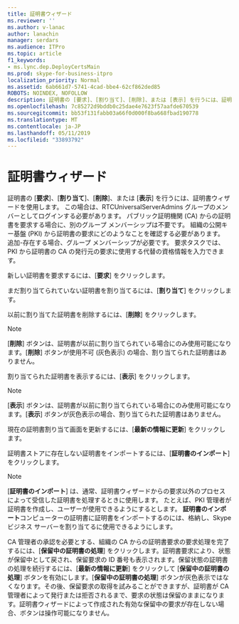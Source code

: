 ```yaml
---
title: 証明書ウィザード
ms.reviewer: ''
ms.author: v-lanac
author: lanachin
manager: serdars
ms.audience: ITPro
ms.topic: article
f1_keywords:
- ms.lync.dep.DeployCertsMain
ms.prod: skype-for-business-itpro
localization_priority: Normal
ms.assetid: 6ab661d7-5741-4cad-bbe4-62cf862ded85
ROBOTS: NOINDEX, NOFOLLOW
description: 証明書の [要求]、[割り当て]、[削除]、または [表示] を行うには、証明書ウィザードを使用します。 この場合は、RTCUniversalServerAdmins グループのメンバーとしてログインする必要があります。 パブリック証明機関 (CA) からの証明書を要求する場合に、別のグループ メンバーシップは不要です。 組織の公開キー基盤 (PKI) から証明書の要求にどのようなことを確認する必要があります。 追加-存在する場合、グループ メンバーシップが必要です。 要求タスクでは、PKI から証明書の CA の発行元の要求に使用する代替の資格情報を入力できます。
ms.openlocfilehash: 7c85272d9bddb0c25dae4e7623f57aafde670539
ms.sourcegitcommit: bb53f131fabb03a66f0d000f8ba668fbad190778
ms.translationtype: MT
ms.contentlocale: ja-JP
ms.lasthandoff: 05/11/2019
ms.locfileid: "33893792"
---
```

# <a name="certificate-wizard"></a>証明書ウィザード
 
証明書の [**要求**]、[**割り当て**]、[**削除**]、または [**表示**] を行うには、証明書ウィザードを使用します。 この場合は、RTCUniversalServerAdmins グループのメンバーとしてログインする必要があります。 パブリック証明機関 (CA) からの証明書を要求する場合に、別のグループ メンバーシップは不要です。 組織の公開キー基盤 (PKI) から証明書の要求にどのようなことを確認する必要があります。 追加-存在する場合、グループ メンバーシップが必要です。 要求タスクでは、PKI から証明書の CA の発行元の要求に使用する代替の資格情報を入力できます。
  
新しい証明書を要求するには、[**要求**] をクリックします。
  
まだ割り当てられていない証明書を割り当てるには、[**割り当て**] をクリックします。
  
以前に割り当てた証明書を削除するには、[**削除**] をクリックします。
  
> [!NOTE]
> [**削除**] ボタンは、証明書が以前に割り当てられている場合にのみ使用可能になります。[**削除**] ボタンが使用不可 (灰色表示) の場合、割り当てられた証明書はありません。
  
割り当てられた証明書を表示するには、[**表示**] をクリックします。
  
> [!NOTE]
> [**表示**] ボタンは、証明書が以前に割り当てられている場合にのみ使用可能になります。[**表示**] ボタンが灰色表示の場合、割り当てられた証明書はありません。
  
現在の証明書割り当て画面を更新するには、[**最新の情報に更新**] をクリックします。
  
証明書ストアに存在しない証明書をインポートするには、[**証明書のインポート**] をクリックします。
  
> [!NOTE]
> [**証明書のインポート**] は、通常、証明書ウィザードからの要求以外のプロセスによって受信した証明書を処理するときに使用します。 たとえば、PKI 管理者が証明書を作成し、ユーザーが使用できるようにするとします。 **証明書のインポート**コンピューターの証明書に証明書をインポートするのには、格納し、Skype ビジネス サーバーを割り当てるに使用できるようにします。
  
CA 管理者の承認を必要とする、組織の CA からの証明書要求の要求処理を完了するには、[**保留中の証明書の処理**] をクリックします。証明書要求により、状態が保留中として戻され、保留要求の ID 番号も表示されます。保留状態の証明書の処理を続行するには、[**最新の情報に更新**] をクリックして [**保留中の証明書の処理**] ボタンを有効にします。[**保留中の証明書の処理**] ボタンが灰色表示ではなくなります。その後、保留要求の取得を試みることができますが、証明書が CA 管理者によって発行または拒否されるまで、要求の状態は保留のままになります。証明書ウィザードによって作成された有効な保留中の要求が存在しない場合、ボタンは操作可能になりません。
  

